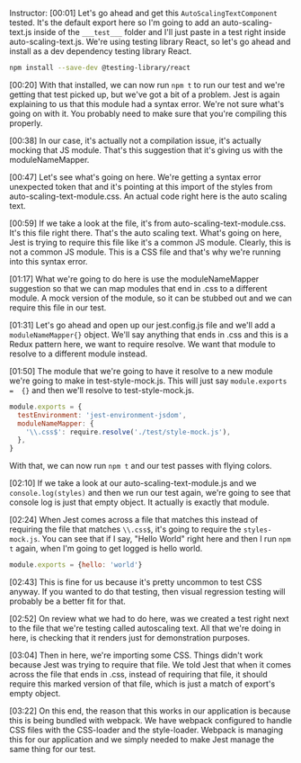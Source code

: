 Instructor: [00:01] Let's go ahead and get this `AutoScalingTextComponent` tested. It's the default export here so I'm going to add an auto-scaling-text.js inside of the `___test___` folder and I'll just paste in a test right inside auto-scaling-text.js. We're using testing library React, so let's go ahead and install as a dev dependency testing library React.

```bash
npm install --save-dev @testing-library/react
```

[00:20] With that installed, we can now run `npm t` to run our test and we're getting that test picked up, but we've got a bit of a problem. Jest is again explaining to us that this module had a syntax error. We're not sure what's going on with it. You probably need to make sure that you're compiling this properly.

[00:38] In our case, it's actually not a compilation issue, it's actually mocking that JS module. That's this suggestion that it's giving us with the moduleNameMapper.

[00:47] Let's see what's going on here. We're getting a syntax error unexpected token that and it's pointing at this import of the styles from auto-scaling-text-module.css. An actual code right here is the auto scaling text.

[00:59] If we take a look at the file, it's from auto-scaling-text-module.css. It's this file right there. That's the auto scaling text. What's going on here, Jest is trying to require this file like it's a common JS module. Clearly, this is not a common JS module. This is a CSS file and that's why we're running into this syntax error.

[01:17] What we're going to do here is use the moduleNameMapper suggestion so that we can map modules that end in .css to a different module. A mock version of the module, so it can be stubbed out and we can require this file in our test.

[01:31] Let's go ahead and open up our jest.config.js file and we'll add a `moduleNameMapper{}` object. We'll say anything that ends in .css and this is a Redux pattern here, we want to require resolve. We want that module to resolve to a different module instead.

[01:50] The module that we're going to have it resolve to a new module we're going to make in test-style-mock.js. This will just say `module.exports =  {}` and then we'll resolve to test-style-mock.js. 

```js
module.exports = {
  testEnvironment: 'jest-environment-jsdom',
  moduleNameMapper: {
    '\\.css$': require.resolve('./test/style-mock.js'),
  },
}
```

With that, we can now run `npm t` and our test passes with flying colors.

[02:10] If we take a look at our auto-scaling-text-module.js and we ```console.log(styles)``` and then we run our test again, we're going to see that console log is just that empty object. It actually is exactly that module.

[02:24] When Jest comes across a file that matches this instead of requiring the file that matches `\\.css$`, it's going to require the `styles-mock.js`. You can see that if I say, "Hello World" right here and then I run `npm t` again, when I'm going to get logged is hello world.

```js
module.exports = {hello: 'world'}
```

[02:43] This is fine for us because it's pretty uncommon to test CSS anyway. If you wanted to do that testing, then visual regression testing will probably be a better fit for that.

[02:52] On review what we had to do here, was we created a test right next to the file that we're testing called autoscaling text. All that we're doing in here, is checking that it renders just for demonstration purposes.

[03:04] Then in here, we're importing some CSS. Things didn't work because Jest was trying to require that file. We told Jest that when it comes across the file that ends in .css, instead of requiring that file, it should require this marked version of that file, which is just a match of export's empty object.

[03:22] On this end, the reason that this works in our application is because this is being bundled with webpack. We have webpack configured to handle CSS files with the CSS-loader and the style-loader. Webpack is managing this for our application and we simply needed to make Jest manage the same thing for our test.
